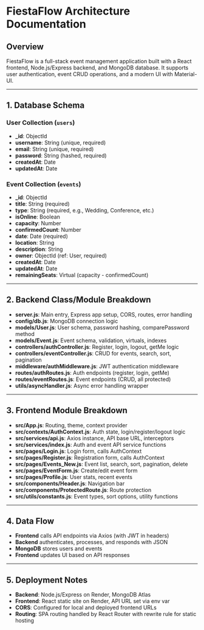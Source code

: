 # FiestaFlow Architecture Documentation

## Overview
FiestaFlow is a full-stack event management application built with a React frontend, Node.js/Express backend, and MongoDB database. It supports user authentication, event CRUD operations, and a modern UI with Material-UI.

---

## 1. Database Schema

### User Collection (`users`)
- **_id**: ObjectId
- **username**: String (unique, required)
- **email**: String (unique, required)
- **password**: String (hashed, required)
- **createdAt**: Date
- **updatedAt**: Date

### Event Collection (`events`)
- **_id**: ObjectId
- **title**: String (required)
- **type**: String (required, e.g., Wedding, Conference, etc.)
- **isOnline**: Boolean
- **capacity**: Number
- **confirmedCount**: Number
- **date**: Date (required)
- **location**: String
- **description**: String
- **owner**: ObjectId (ref: User, required)
- **createdAt**: Date
- **updatedAt**: Date
- **remainingSeats**: Virtual (capacity - confirmedCount)

---

## 2. Backend Class/Module Breakdown

- **server.js**: Main entry, Express app setup, CORS, routes, error handling
- **config/db.js**: MongoDB connection logic
- **models/User.js**: User schema, password hashing, comparePassword method
- **models/Event.js**: Event schema, validation, virtuals, indexes
- **controllers/authController.js**: Register, login, logout, getMe logic
- **controllers/eventController.js**: CRUD for events, search, sort, pagination
- **middleware/authMiddleware.js**: JWT authentication middleware
- **routes/authRoutes.js**: Auth endpoints (register, login, getMe)
- **routes/eventRoutes.js**: Event endpoints (CRUD, all protected)
- **utils/asyncHandler.js**: Async error handling wrapper

---

## 3. Frontend Module Breakdown

- **src/App.js**: Routing, theme, context provider
- **src/contexts/AuthContext.js**: Auth state, login/register/logout logic
- **src/services/api.js**: Axios instance, API base URL, interceptors
- **src/services/index.js**: Auth and event API service functions
- **src/pages/Login.js**: Login form, calls AuthContext
- **src/pages/Register.js**: Registration form, calls AuthContext
- **src/pages/Events_New.js**: Event list, search, sort, pagination, delete
- **src/pages/EventForm.js**: Create/edit event form
- **src/pages/Profile.js**: User stats, recent events
- **src/components/Header.js**: Navigation bar
- **src/components/ProtectedRoute.js**: Route protection
- **src/utils/constants.js**: Event types, sort options, utility functions

---

## 4. Data Flow

- **Frontend** calls API endpoints via Axios (with JWT in headers)
- **Backend** authenticates, processes, and responds with JSON
- **MongoDB** stores users and events
- **Frontend** updates UI based on API responses

---

## 5. Deployment Notes
- **Backend**: Node.js/Express on Render, MongoDB Atlas
- **Frontend**: React static site on Render, API URL set via env var
- **CORS**: Configured for local and deployed frontend URLs
- **Routing**: SPA routing handled by React Router with rewrite rule for static hosting
